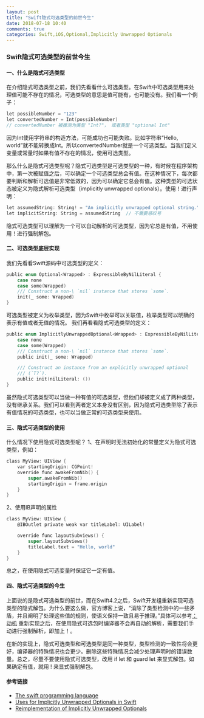 ```yaml
---
layout: post
title: "Swift隐式可选类型的前世今生"
date: 2018-07-18 10:40
comments: true
categories: Swift,iOS,Optional,Implicitly Unwrapped Optionals 
---
```

### Swift隐式可选类型的前世今生

#### 一、什么是隐式可选类型
在介绍隐式可选类型之前，我们先看看什么可选类型。在Swift中可选类型用来处理值可能不存在的情况，可选类型的意思是值可能有，也可能没有。我们看一个例子：
    
``` objective-c
let possibleNumber = "123"
let convertedNumber = Int(possibleNumber)
// convertedNumber 被推测为类型 "Int?"， 或者类型 "optional Int"
```
因为Int使用字符串的构造方法，可能成功也可能失败。比如字符串“Hello, world”就不能转换成Int。所以convertedNumber就是一个可选类型。当我们定义变量或常量时如果有值不存在的情况，使用可选类型。
<!-- more -->    
那么什么是隐式可选类型呢？隐式可选类型是可选类型的一种，有时候在程序架构中，第一次被赋值之后，可以确定一个可选类型总会有值。在这种情况下，每次都要判断和解析可选值是非常低效的，因为可以确定它总会有值。这种类型的可选状态被定义为隐式解析可选类型（implicitly unwrapped optionals）。使用！进行声明：
``` objective-c
let assumedString: String! = "An implicitly unwrapped optional string."
let implicitString: String = assumedString  // 不需要感叹号
``` 
隐式可选类型可以理解为一个可以自动解析的可选类型，因为它总是有值，不用使用！进行强制解包。
    
#### 二、可选类型底层实现     
我们先看看Swift源码中可选类型的定义：
``` objective-c
public enum Optional<Wrapped> : ExpressibleByNilLiteral {
    case none
    case some(Wrapped)
    /// Construct a non-\ `nil` instance that stores `some`.
    init(_ some: Wrapped)
}
```
可选类型被定义为枚举类型，因为Swift中枚举可以关联值，枚举类型可以明确的表示有值或者无值的情况。
我们再看看隐式可选类型的定义：
``` objective-c
public enum ImplicitlyUnwrappedOptional<Wrapped> : ExpressibleByNilLiteral {
    case none
    case some(Wrapped)
    /// Construct a non-\ `nil` instance that stores `some`.
    public init(_ some: Wrapped)

    /// Construct an instance from an explicitly unwrapped optional
    /// (`T?`).
    public init(nilLiteral: ())
}
```
虽然隐式可选类型可以当做一种有值的可选类型，但他们却被定义成了两种类型，没有继承关系。我们可以看到两者定义本身没有区别，因为隐式可选类型除了表示有值情况的可选类型，也可以当做正常的可选类型来使用。

#### 三、隐式可选类型的使用
什么情况下使用隐式可选类型呢？
1、在声明时无法初始化的常量定义为隐式可选类型，例如：
```objective-c
class MyView: UIView { 
    var startingOrigin: CGPoint! 
    override func awakeFromNib() { 
        super.awakeFromNib() 
        startingOrigin = frame.origin 
    } 
}
```
2、使用IB声明的属性
```objective-c
class MyView: UIView { 
    @IBOutlet private weak var titleLabel: UILabel! 

    override func layoutSubviews() { 
        super.layoutSubviews() 
        titleLabel.text = "Hello, world" 
    } 
}
```

总之，在使用隐式可选变量时保证它一定有值。
#### 四、隐式可选类型的今生
上面说的是隐式可选类型的前世，而在Swift4.2之后，Swift开发组重新实现可选类型的隐式解包。为什么要这么做，官方博客上说，“消除了类型检测中的一些矛盾，并且阐明了处理这些值的规则，使语义保持一致且易于推理。”具体可以参考[：动机](https://github.com/apple/swift-evolution/blob/master/proposals/0054-abolish-iuo.md#motivation)
重新实现之后，在使用隐式可选包时编译器不会再自动的解析，需要我们手动进行强制解析，即加上！。

在新的实现上，隐式可选类型和可选类型是同一种类型，类型检测的一致性将会更好，编译器的特殊情况也会更少。删除这些特殊情况会减少处理声明时的错误数量。总之，尽量不要使用隐式可选类型，改用 if let 和 guard let 来显式解包。如果确定有值，就用 ! 来显式强制解包。

#### 参考链接
- [The swift programming language](https://docs.swift.org/swift-book/LanguageGuide/TheBasics.html)
- [Uses for Implicitly Unwrapped Optionals in Swift](https://drewag.me/posts/2014/07/05/uses-for-implicitly-unwrapped-optionals-in-swift)
- [Reimplementation of Implicitly Unwrapped Optionals](https://swift.org/blog/iuo/)





